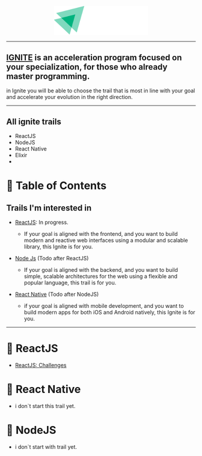 <p align="center">
   <img src=".github/docs/images/igniteLogo.svg" width="250"/>
</p>

---

## [IGNITE](https://www.rocketseat.com.br/ignite) is an acceleration program focused on your specialization, for those who already master programming.

in Ignite you will be able to choose the trail that is most in line with your goal and accelerate your evolution in the right direction.

---

## All ignite trails

- ReactJS
- NodeJS
- React Native
- Elixir
- 
# :pushpin: Table of Contents

## Trails I'm interested in

- [ReactJS](#rocket-ReactJS): In progress.

  - If your goal is aligned with the frontend,
    and you want to build modern and reactive web interfaces using a modular and scalable library, this Ignite is for you.

- [Node Js](#rocket-NodeJS) (Todo after ReactJS)

  - If your goal is aligned with the backend,
    and you want to build simple, scalable architectures for the web using a flexible and popular language, this trail is for you.

- [React Native](#rocket-React-Native) (Todo after NodeJS)
  - if your goal is aligned with mobile development,
    and you want to build modern apps for both iOS and Android natively, this Ignite is for you.

---

# :rocket: ReactJS

- [ReactJS: Challenges](https://github.com/Rafaelb4rros/Ignite-bootcamp/tree/main/ReactJS)

# :rocket: React Native

- i don`t start this trail yet.

# :rocket: NodeJS

- i don`t start with trail yet.
